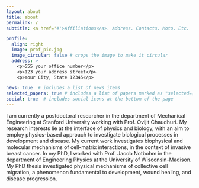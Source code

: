 ```yaml
---
layout: about
title: about
permalink: /
subtitle: <a href='#'>Affiliations</a>. Address. Contacts. Moto. Etc.

profile:
  align: right
  image: prof_pic.jpg
  image_circular: false # crops the image to make it circular
  address: >
    <p>555 your office number</p>
    <p>123 your address street</p>
    <p>Your City, State 12345</p>

news: true  # includes a list of news items
selected_papers: true # includes a list of papers marked as "selected={true}"
social: true  # includes social icons at the bottom of the page
---
```

I am currently a postdoctoral researcher in the department of Mechanical Engineering at Stanford University working with Prof. Ovijit Chaudhuri. My research interests lie at the interface of physics and biology, with an aim to employ physics-based approach to investigate biological processes in development and disease. My current work investigates biophysical and molecular mechanisms of cell-matrix interactions, in the context of invasive breast cancer. In my PhD, I worked with Prof. Jacob Notbohm in the department of Engineering Physics at the University of Wisconsin-Madison. My PhD thesis investigated physical mechanisms of collective cell migration, a phenomenon fundamental to development, wound healing, and disease progression.
